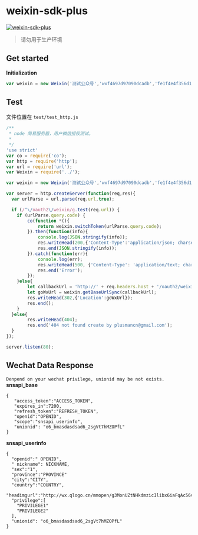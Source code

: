 # weixin-sdk-plus
[![weixin-sdk-plus](http://img.shields.io/npm/v/weixin-sdk-plus.svg)](https://www.npmjs.org/package/weixin-sdk-plus)

> 请勿用于生产环境

## Get started
**Initialization**
```javascript
var weixin = new Weixin('测试公众号','wxf4697d97090dcadb','fe1f4e4f356d17b63b7d3fd76706e902')
```

## Test
文件位置在 `test/test_http.js`
```javascript
/**
 * node 简易服务器，用户微信授权测试。
 *
 */
'use strict'
var co = require('co');
var http = require('http');
var url = require('url');
var Weixin = require('../');

var weixin = new Weixin('测试公众号','wxf4697d97090dcadb','fe1f4e4f356d17b63b7d3fd76706e902')

var server = http.createServer(function(req,res){
  var urlParse = url.parse(req.url,true);

  if (/^\/oauth2\/weixin/g.test(req.url)) {
    if (urlParse.query.code) {
        co(function *(){
            return weixin.switchToken(urlParse.query.code);
        }).then(function(info){
            console.log(JSON.stringify(info));
            res.writeHead(200,{'Content-Type':'application/json; charset=utf-8'})
            res.end(JSON.stringify(info));
        }).catch(function(err){
            console.log(err);
            res.writeHead(500, {'Content-Type': 'application/text; charset=utf-8'});
            res.end('Error');
        });
    }else{
        let callbackUrl = 'http://' + req.headers.host + '/oauth2/weixin/';
        let goWxUrl = weixin.getBaseUrlSync(callbackUrl);
        res.writeHead(302,{'Location':goWxUrl});
        res.end();
    }
  }else{
        res.writeHead(404);
        res.end('404 not found create by plusmancn@gmail.com');
  }
});

server.listen(80);
```


## Wechat Data Response
`Denpend on your wechat privilege, unionid may be not exists.`    
**snsapi_base**

    {
       "access_token":"ACCESS_TOKEN",
       "expires_in":7200,
       "refresh_token":"REFRESH_TOKEN",
       "openid":"OPENID",
       "scope":"snsapi_userinfo",
       "unionid": "o6_bmasdasdsad6_2sgVt7hMZOPfL"
    }


**snsapi_userinfo**

    {
      "openid":" OPENID",
      " nickname": NICKNAME,
      "sex":"1",
      "province":"PROVINCE"
      "city":"CITY",
      "country":"COUNTRY",
      "headimgurl":"http://wx.qlogo.cn/mmopen/g3MonUZtNHkdmzicIlibx6iaFqAc56vxLSUfpb6n5WKSYVY0ChQKkiaJSgQ1dZuTOgvLLrhJbERQQ4eMsv84eavHiaiceqxibJxCfHe/46", 
      "privilege":[
        "PRIVILEGE1"
        "PRIVILEGE2"
      ],
      "unionid": "o6_bmasdasdsad6_2sgVt7hMZOPfL"
    }
